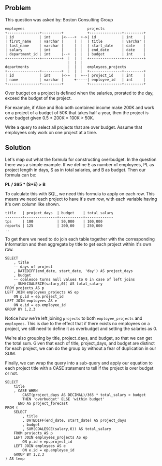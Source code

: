 ## Problem
This question was asked by: Boston Consulting Group

```
employees                             projects
+---------------+---------+           +---------------+---------+
| id            | int     |<----+  +->| id            | int     |
| first_name    | varchar |     |  |  | title         | varchar |
| last_name     | varchar |     |  |  | start_date    | date    |
| salary        | int     |     |  |  | end_date      | date    |
| department_id | int     |--+  |  |  | budget        | int     |
+---------------+---------+  |  |  |  +---------------+---------+
                             |  |  |
departments                  |  |  |  employees_projects
+---------------+---------+  |  |  |  +---------------+---------+
| id            | int     |<-+  |  +--| project_id    | int     |
| name          | varchar |     +-----| employee_id   | int     |
+---------------+---------+           +---------------+---------+
```

Over budget on a project is defined when the salaries, prorated to the day, exceed the budget of the project.

For example, if Alice and Bob both combined income make 200K and work on a project of a budget of 50K that takes half a year, then the project is over budget given 0.5 * 200K = 100K > 50K.

Write a query to select all projects that are over budget. Assume that employees only work on one project at a time.

## Solution
Let's map out what the formula for constructing overbudget. In the question there was a simple example. If we define E as number of employees, PL as project length in days, S as in total salaries, and B as budget. Then our formula can be:

**PL / 365 * (S*E) > B**

To calculate this with SQL, we need this formula to apply on each row. This means we need each project to have it's own row, with each variable having it's own column like shown.

```
title   | project_days  | budget    | total_salary
--------+---------------+-----------+-------------
tps     | 100           | 50,000    | 100,000
reports | 125           | 200,00    | 250,000   
..
```

To get there we need to do join each table together with the corresponding information and then aggregate by title to get each project within it's own row.

```
SELECT
    , title
    -- days of project
    , DATEDIFF(end_date, start_date, 'day') AS project_days
    , budget
    -- coalesce turns null values to 0 in case of left joins
    , SUM(COALESCE(salary,0)) AS total_salary
FROM projects AS p
LEFT JOIN employees_projects AS ep
    ON p.id = ep.project_id
LEFT JOIN employees AS e
    ON e.id = ep.employee_id
GROUP BY 1,2,3
```

Notice how we're left joining `projects` to both `employee_projects` and `employees`. This is due to the effect that if there exists no employees on a project, we still need to define it as overbudget and setting the salaries as 0.

We're also grouping by title, project_days, and budget, so that we can get the total sum. Given that each of title, project_days, and budget are distinct for each project, we can do the group by without a fear of duplication in our SUM.

Finally, we can wrap the query into a sub-query and apply our equation to each project title with a CASE statement to tell if the project is over budget or not.

```
SELECT
    title
    , CASE WHEN
        CAST(project_days AS DECIMAL)/365 * total_salary > budget
        THEN 'overbudget' ELSE 'within budget'
      END AS project_forecast
FROM (
    SELECT
        , title
        , DATEDIFF(end_date, start_date) AS project_days
        , budget
        , SUM(COALESCE(salary,0)) AS total_salary
    FROM projects AS p
    LEFT JOIN employees_projects AS ep
        ON p.id = ep.project_id
    LEFT JOIN employees AS e
        ON e.id = ep.employee_id
    GROUP BY 1,2,3
) AS temp
```
